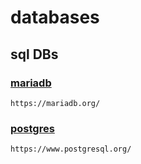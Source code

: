 # databases

## sql DBs

### [mariadb](/database/mariadb/)
    https://mariadb.org/

### [postgres](/database/postgres/)
    https://www.postgresql.org/